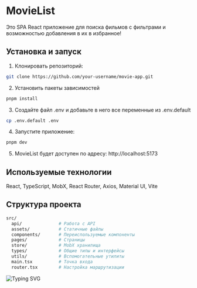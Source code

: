 # MovieList

Это SPA React приложение для поиска фильмов с фильтрами и возможностью добавления в их в избранное!

## Установка и запуск

1. Клонировать репозиторий:
```bash
git clone https://github.com/your-username/movie-app.git
```

2. Установить пакеты зависимостей
```bash
pnpm install
```

3. Создайте файл .env и добавьте в него все переменные из .env.default
```bash
cp .env.default .env
```

4. Запустите приложение:
```bash
pnpm dev
```

5. MovieList будет доступен по адресу: http://localhost:5173

## Используемые технологии
React, TypeScript, MobX, React Router, Axios, Material UI, Vite

## Структура проекта

```bash
src/
  api/              # Работа с API
  assets/           # Статичные файлы
  components/       # Переиспользуемые компоненты
  pages/            # Страницы 
  store/            # MobX хранилища
  types/            # Общие типы и интерфейсы
  utils/            # Вспомогательные утилиты
  main.tsx          # Точка входа
  router.tsx        # Настройка маршрутизации
```




<img src="https://readme-typing-svg.demolab.com?font=Fira+Code&pause=1000&color=0077FF&width=435&separator=%3C&lines=%D0%A1%D0%BF%D0%B0%D1%81%D0%B8%D0%B1%D0%BE+%D0%B7%D0%B0+%D0%B2%D0%BD%D0%B8%D0%BC%D0%B0%D0%BD%D0%B8%D0%B5!%3C%D0%A3%D0%B2%D0%B8%D0%B4%D0%B8%D0%BC%D1%81%D1%8F+%D0%BD%D0%B0+%D1%81%D1%82%D0%B0%D0%B6%D0%B8%D1%80%D0%BE%D0%B2%D0%BA%D0%B5+;)" alt="Typing SVG" />